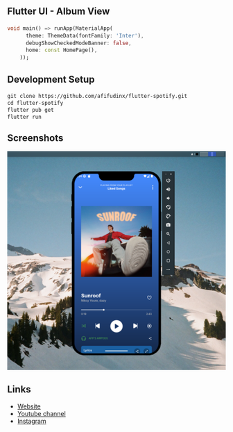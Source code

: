 ## Flutter UI - Album View

```dart
void main() => runApp(MaterialApp(
      theme: ThemeData(fontFamily: 'Inter'),
      debugShowCheckedModeBanner: false,
      home: const HomePage(),
    ));
```

## Development Setup
```
git clone https://github.com/afifudinx/flutter-spotify.git
cd flutter-spotify
flutter pub get
flutter run
```

## Screenshots
<img src="ss.png" />

## Links

* [Website](https://afifudinx.vercel.app)
* [Youtube channel](https://youtube.com/developedbyafif)
* [Instagram](https://instagram.com/developedbyafif)
